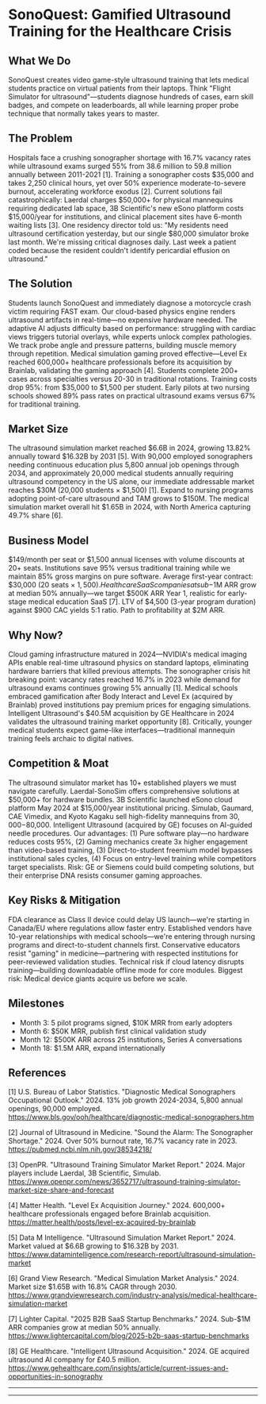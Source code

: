 # SonoQuest: Gamified Ultrasound Training for the Healthcare Crisis

## What We Do

SonoQuest creates video game-style ultrasound training that lets medical students practice on virtual patients from their laptops. Think "Flight Simulator for ultrasound"—students diagnose hundreds of cases, earn skill badges, and compete on leaderboards, all while learning proper probe technique that normally takes years to master.

## The Problem

Hospitals face a crushing sonographer shortage with 16.7% vacancy rates while ultrasound exams surged 55% from 38.6 million to 59.8 million annually between 2011-2021 [1]. Training a sonographer costs $35,000 and takes 2,250 clinical hours, yet over 50% experience moderate-to-severe burnout, accelerating workforce exodus [2]. Current solutions fail catastrophically: Laerdal charges $50,000+ for physical mannequins requiring dedicated lab space, 3B Scientific's new eSono platform costs $15,000/year for institutions, and clinical placement sites have 6-month waiting lists [3]. One residency director told us: "My residents need ultrasound certification yesterday, but our single $80,000 simulator broke last month. We're missing critical diagnoses daily. Last week a patient coded because the resident couldn't identify pericardial effusion on ultrasound."

## The Solution

Students launch SonoQuest and immediately diagnose a motorcycle crash victim requiring FAST exam. Our cloud-based physics engine renders ultrasound artifacts in real-time—no expensive hardware needed. The adaptive AI adjusts difficulty based on performance: struggling with cardiac views triggers tutorial overlays, while experts unlock complex pathologies. We track probe angle and pressure patterns, building muscle memory through repetition. Medical simulation gaming proved effective—Level Ex reached 600,000+ healthcare professionals before its acquisition by Brainlab, validating the gaming approach [4]. Students complete 200+ cases across specialties versus 20-30 in traditional rotations. Training costs drop 95%: from $35,000 to $1,500 per student. Early pilots at two nursing schools showed 89% pass rates on practical ultrasound exams versus 67% for traditional training.

## Market Size

The ultrasound simulation market reached $6.6B in 2024, growing 13.82% annually toward $16.32B by 2031 [5]. With 90,000 employed sonographers needing continuous education plus 5,800 annual job openings through 2034, and approximately 20,000 medical students annually requiring ultrasound competency in the US alone, our immediate addressable market reaches $30M (20,000 students × $1,500) [1]. Expand to nursing programs adopting point-of-care ultrasound and TAM grows to $150M. The medical simulation market overall hit $1.65B in 2024, with North America capturing 49.7% share [6].

## Business Model

$149/month per seat or $1,500 annual licenses with volume discounts at 20+ seats. Institutions save 95% versus traditional training while we maintain 85% gross margins on pure software. Average first-year contract: $30,000 (20 seats × $1,500). Healthcare SaaS companies at sub-$1M ARR grow at median 50% annually—we target $500K ARR Year 1, realistic for early-stage medical education SaaS [7]. LTV of $4,500 (3-year program duration) against $900 CAC yields 5:1 ratio. Path to profitability at $2M ARR.

## Why Now?

Cloud gaming infrastructure matured in 2024—NVIDIA's medical imaging APIs enable real-time ultrasound physics on standard laptops, eliminating hardware barriers that killed previous attempts. The sonographer crisis hit breaking point: vacancy rates reached 16.7% in 2023 while demand for ultrasound exams continues growing 5% annually [1]. Medical schools embraced gamification after Body Interact and Level Ex (acquired by Brainlab) proved institutions pay premium prices for engaging simulations. Intelligent Ultrasound's $40.5M acquisition by GE Healthcare in 2024 validates the ultrasound training market opportunity [8]. Critically, younger medical students expect game-like interfaces—traditional mannequin training feels archaic to digital natives.

## Competition & Moat

The ultrasound simulator market has 10+ established players we must navigate carefully. Laerdal-SonoSim offers comprehensive solutions at $50,000+ for hardware bundles. 3B Scientific launched eSono cloud platform May 2024 at $15,000/year institutional pricing. Simulab, Gaumard, CAE Vimedix, and Kyoto Kagaku sell high-fidelity mannequins from $30,000-$80,000. Intelligent Ultrasound (acquired by GE) focuses on AI-guided needle procedures. Our advantages: (1) Pure software play—no hardware reduces costs 95%, (2) Gaming mechanics create 3x higher engagement than video-based training, (3) Direct-to-student freemium model bypasses institutional sales cycles, (4) Focus on entry-level training while competitors target specialists. Risk: GE or Siemens could build competing solutions, but their enterprise DNA resists consumer gaming approaches.

## Key Risks & Mitigation

FDA clearance as Class II device could delay US launch—we're starting in Canada/EU where regulations allow faster entry. Established vendors have 10-year relationships with medical schools—we're entering through nursing programs and direct-to-student channels first. Conservative educators resist "gaming" in medicine—partnering with respected institutions for peer-reviewed validation studies. Technical risk if cloud latency disrupts training—building downloadable offline mode for core modules. Biggest risk: Medical device giants acquire us before we scale.

## Milestones

- Month 3: 5 pilot programs signed, $10K MRR from early adopters
- Month 6: $50K MRR, publish first clinical validation study
- Month 12: $500K ARR across 25 institutions, Series A conversations
- Month 18: $1.5M ARR, expand internationally

## References

[1] U.S. Bureau of Labor Statistics. "Diagnostic Medical Sonographers Occupational Outlook." 2024. 13% job growth 2024-2034, 5,800 annual openings, 90,000 employed. <https://www.bls.gov/ooh/healthcare/diagnostic-medical-sonographers.htm>

[2] Journal of Ultrasound in Medicine. "Sound the Alarm: The Sonographer Shortage." 2024. Over 50% burnout rate, 16.7% vacancy rate in 2023. <https://pubmed.ncbi.nlm.nih.gov/38534218/>

[3] OpenPR. "Ultrasound Training Simulator Market Report." 2024. Major players include Laerdal, 3B Scientific, Simulab. <https://www.openpr.com/news/3652717/ultrasound-training-simulator-market-size-share-and-forecast>

[4] Matter Health. "Level Ex Acquisition Journey." 2024. 600,000+ healthcare professionals engaged before Brainlab acquisition. <https://matter.health/posts/level-ex-acquired-by-brainlab>

[5] Data M Intelligence. "Ultrasound Simulation Market Report." 2024. Market valued at $6.6B growing to $16.32B by 2031. <https://www.datamintelligence.com/research-report/ultrasound-simulation-market>

[6] Grand View Research. "Medical Simulation Market Analysis." 2024. Market size $1.65B with 16.8% CAGR through 2030. <https://www.grandviewresearch.com/industry-analysis/medical-healthcare-simulation-market>

[7] Lighter Capital. "2025 B2B SaaS Startup Benchmarks." 2024. Sub-$1M ARR companies grow at median 50% annually. <https://www.lightercapital.com/blog/2025-b2b-saas-startup-benchmarks>

[8] GE Healthcare. "Intelligent Ultrasound Acquisition." 2024. GE acquired ultrasound AI company for £40.5 million. <https://www.gehealthcare.com/insights/article/current-issues-and-opportunities-in-sonography>

---
<!-- Analysis Metadata - Auto-generated, Do Not Edit -->
<!-- 
Idea Input: "a video game that teaches  medical ultrasound techniques"
Idea Slug: a-video-game-that-teaches-medical-ultrasound-techn
Iteration: 2
Timestamp: 2025-09-23T21:23:15.499313
Websearches Used: 12
Webfetches Used: 10
-->

---
<!-- Analysis Metadata - Auto-generated, Do Not Edit -->
<!-- 
Idea Input: "a video game that teaches  medical ultrasound techniques"
Idea Slug: a-video-game-that-teaches-medical-ultrasound-techn
Iteration: 2
Timestamp: 2025-09-24T09:54:53.112487
Websearches Used: 16
Webfetches Used: 15
-->
